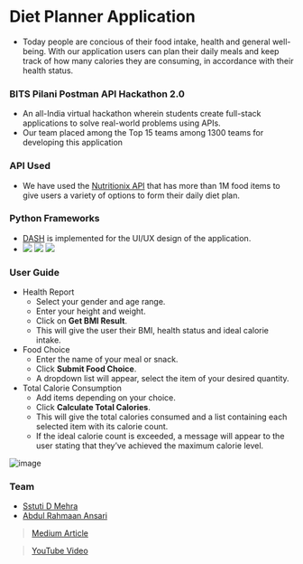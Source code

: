 # Diet Planner Application
- Today people are concious of their food intake, health and general well-being. With our application users can plan their daily meals and keep track of how many calories they are consuming, in accordance with their health status.
### BITS Pilani Postman API Hackathon 2.0
- An all-India virtual hackathon wherein students create full-stack applications to solve real-world problems using APIs.
- Our team placed among the Top 15 teams among 1300 teams for developing this application
### API Used
- We have used the [Nutritionix API](https://www.nutritionix.com/database) that has more than 1M food items to give users a variety of options to form their daily diet plan.
### Python Frameworks
- [DASH](https://dash.plotly.com/introduction) is implemented for the UI/UX design of the application. 
- ![](https://img.shields.io/badge/Dash-blue?style=for-the-badge&logo=Dash&logoColor=white) ![](https://img.shields.io/badge/PyCharm-000000.svg?&style=for-the-badge&logo=PyCharm&logoColor=white) ![](https://img.shields.io/badge/Python-FFD43B?style=for-the-badge&logo=python&logoColor=blue)
### User Guide
- Health Report
  - Select your gender and age range.
  - Enter your height and weight.
  - Click on **Get BMI Result**.
  - This will give the user their BMI, health status and ideal calorie intake.
- Food Choice
  - Enter the name of your meal or snack.
  - Click **Submit Food Choice**.
  - A dropdown list will appear, select the item of your desired quantity. 
- Total Calorie Consumption
  - Add items depending on your choice.
  - Click **Calculate Total Calories**.
  - This will give the total calories consumed and a list containing each selected item with its calorie count.
  - If the ideal calorie count is exceeded, a message will appear to the user stating that they’ve achieved the maximum calorie level.
  
![image](https://user-images.githubusercontent.com/100038013/216224034-5a435754-ffcf-4f6b-b986-2a477857f375.png)

### Team
- [Sstuti D Mehra](https://www.github.com/sstuti)
- [Abdul Rahmaan Ansari](https://github.com/AbdulRahmaan03)

> [Medium Article](https://medium.com/@f20200034_26949/daily-calorie-consumption-tracker-using-nutritionix-api-7600f5e1c80b)

> [YouTube Video](https://www.youtube.com/watch?v=yLLdIU5rovU)
